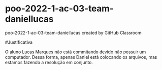 # poo-2022-1-ac-03-team-daniellucas
poo-2022-1-ac-03-team-daniellucas created by GitHub Classroom

#Justificativa 

O aluno Lucas Marques não está commitando devido não possuir um computador. Dessa forma, apenas Daniel está colocando os arquivos, mas estamos fazendo a resolução em conjunto.
